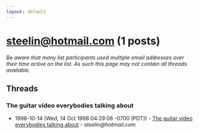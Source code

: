 ```yaml
---
layout: default
---
```


# steelin@hotmail.com (1 posts)

_Be aware that many list participants used multiple email addresses over their time active on the list. As such this page may not contain all threads available._

## Threads

### The guitar video everybodies talking about
+ 1998-10-14 (Wed, 14 Oct 1998 04:29:06 -0700 (PDT)) - [The guitar video everybodies talking about](/archive/1998/10/4f9f9be77a23970ea9af4117bed4c5555b234842dddd463b5ccc3c65c7520487) - _steelin@hotmail.com_

